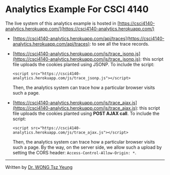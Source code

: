 # Analytics Example For CSCI 4140

The live system of this analytics example is hosted in [https://csci4140-analytics.herokuapp.com/](https://csci4140-analytics.herokuapp.com/)

- [https://csci4140-analytics.herokuapp.com/api/traces](https://csci4140-analytics.herokuapp.com/api/traces): to see all the trace records.

- [https://csci4140-analytics.herokuapp.com/js/trace_jsonp.js](https://csci4140-analytics.herokuapp.com/js/trace_jsonp.js): this script file uploads the cookies planted using JSONP. To include the script:

	```
	<script src="https://csci4140-analytics.herokuapp.com/js/trace_jsonp.js"></script>
	```

	Then, the analytics system can trace how a particular browser visits such a page.

- [https://csci4140-analytics.herokuapp.com/js/trace_ajax.js](https://csci4140-analytics.herokuapp.com/js/trace_ajax.js): this script file uploads the cookies planted using __POST AJAX call__. To include the script:

	```
	<script src="https://csci4140-analytics.herokuapp.com/js/trace_ajax.js"></script>
	```

	Then, the analytics system can trace how a particular browser visits such a page. By the way, on the server side, we allow such a upload by setting the CORS header: `Access-Control-Allow-Origin: *`.


---

Written by [Dr. WONG Tsz Yeung](http://www.cse.cuhk.edu.hk/~tywong)
